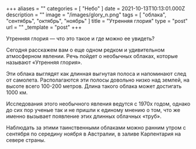 +++
aliases = ""
categories = [ "Небо" ]
date = 2021-10-13T10:13:01.000Z
description = ""
image = "/images/glory_n.png"
tags = [ "облака", "сентябрь", "октябрь", "ноябрь" ]
title = "Утренняя глория"
type = "post"
url = ""
_template = "post"
+++

Утренняя глория — что это такое и где можно ее увидеть?  
  
Сегодня расскажем вам о еще одном редком и удивительном атмосферном явлении. Речь пойдет о необычных облаках, которые называют «Утренняя глория».  
  
Эти облака выглядят как длинная выгнутая полоса и напоминают след от самолета. Располагаются эти полосы довольно низко над землей, на высоте всего 100-200 метров. Длина такого облака может достигать 1000 км.  
  
Исследования этого необычного явления ведутся с 1970х годом, однако до сих пор ученые так и не пришли к единому мнению о том, что же именно вызывает появление этих длинных облачных «труб».  
  
Наблюдать за этими таинственными облаками можно ранним утром с сентября по середину ноября в Австралии, в заливе Карпентария на севере страны.
